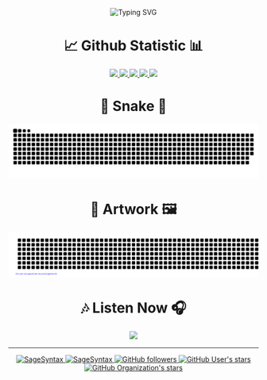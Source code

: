 <p align="center">
  <img src="https://readme-typing-svg.herokuapp.com?color=%23FFFFFF&size=40&center=true&width=600&height=69&lines=👋+Hi+there!+😎;✋+Welcome+To+My+Profile+😇;👨‍💻+I+love+Programming+💻;🌱+Nature+🌸;🌠+Astronomy+🌌;🧗‍♂️+Hiking+🗻;🧭+Exploring+🗺️;⌛+History+📜;📰+Research+🏆;🎼+And+create+some+Music+🎵" alt="Typing SVG">
</p>

<h1 align="center">📈 Github Statistic 📊</h1>
<p align="center">
  <a href="https://github.com/SageSyntax">
    <img width="60.2%" src="https://github-readme-stats-eight-theta.vercel.app/api?username=SageSyntax&show_icons=true&theme=dark&include_all_commits=true&count_private=true&icon_color=FFFFFF&bg_color=000000"/>
    <img width="38.4%" src="https://github-readme-stats-eight-theta.vercel.app/api/top-langs/?username=SageSyntax&layout=compact&langs_count=10&theme=dark&bg_color=000000"/>
    <img width="49.1%" src="https://github-readme-streak-stats.herokuapp.com/?user=SageSyntax&theme=highcontrast&fire=ffffff&ring=ffffff&border=ffffff&currStreakLabel=ffffff"/>
    <img width="49.6%" src="https://github-profile-trophy.vercel.app/?username=SageSyntax&theme=onestar&column=5&margin-w=10&margin-h=10"/>
    <img width="99.4%" src="https://github-readme-activity-graph.vercel.app/graph?username=SageSyntax&theme=react-dark&bg_color=000000&color=FFFFFF"/>
  </a>
</p>

<h1 align="center">🐍 Snake 🐛</h1>
<p align="center">
  <a href="https://github.com/SageSyntax">
    <img width="100%" src="https://github.com/SageSyntax/SageSyntax/blob/snek-output/github-contribution-grid-snake-dark.svg">
  </a>
</p>


<h1 align="center">🎨 Artwork 🖼️</h1>
<p align="center">
  <a href="https://github.com/SageSyntax">
    <img width="100%" src="./gitartwork.svg">
  </a>
</p>

<h1 align="center">🎶 Listen Now 🎧</h1>
<p align="center">
  <a href="https://spotify-github-profile.vercel.app/api/view?uid=s8m2880ybgj1hothgzski3ypi&redirect=true">
    <img width="100%" src="https://spotify-github-profile.vercel.app/api/view?uid=s8m2880ybgj1hothgzski3ypi&cover_image=true&theme=novatorem&bar_color=53b14f&bar_color_cover=false">
  </a>
</p>

---
<p align="center">
  <a href="https://github.com/SageSyntax/" target="_blank">
    <img src="https://komarev.com/ghpvc/?username=SageSyntax&label=Profile%20views&style=flat-square" alt="SageSyntax"/>
    <img src="https://img.shields.io/badge/isActive-true-blue?style=flat-square" alt="SageSyntax"/>
    <!-- <img src="https://badges.pufler.dev/years/SageSyntax?style=flat-square" alt="Years Badge"/> -->
    <!-- <img src="https://badges.pufler.dev/repos/SageSyntax?style=flat-square" alt="Repos Badge"/> -->
    <!-- <img src="https://badges.pufler.dev/gists/SageSyntax?style=flat-square" alt="Gists Badge"/> -->
    <!-- <img src="https://badges.pufler.dev/commits/monthly/SageSyntax?style=flat-square" alt="Commits Badge"/> -->
    <img src="https://img.shields.io/github/followers/SageSyntax?style=social" alt="GitHub followers"/>
    <img src="https://img.shields.io/github/stars/SageSyntax?affiliations=OWNER%2CCOLLABORATOR&label=User+stars&style=social" alt="GitHub User's stars"/>
    <img src="https://img.shields.io/github/stars/Mineversal?label=Organization+stars&style=social" alt="GitHub Organization's stars"/>
  </a>
  <!--
  <img src="https://gpvc.arturio.dev/SageSyntax" alt="Profile Views" height="20">
  <a href="https://badges.pufler.dev" target="_blank">
      <img src="https://badges.pufler.dev/created/SageSyntax/SageSyntax?style=flat-square" alt="Created Badge"/>
  </a>
  <a href="https://badges.pufler.dev" target="_blank">
      <img src="https://badges.pufler.dev/updated/SageSyntax/SageSyntax?style=flat-square" alt="Update Badge"/>
  </a>
  <a href="https://github.com/azharrizkiz/" target="_blank">
      <img src="https://img.shields.io/badge/isAwesome-true-blue?style=flat-square" alt="SageSyntax"/>
  </a>
  -->
</p>

